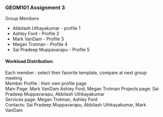 ### GEOM101 Assignment 3

Group Members 
- Abbilash Uthayakumar - profile 1
- Ashley Ford - Profile 2
- Mark VanDam - Profile 3
- Megan Trotman - Profile 4
- Sai Pradeep Muppavarapu - Profile 5

#### Workload Distribution:
Each member : select their favorite template, compare at next group meeting  
Member Profile : their own profile page  
Main Page: Mark VanDam Ashley Ford, Megan Trotman 
Projects page: Sai Pradeep Muppavarapu, Abbilash Uthkayakumar  
Services page: Megan Trotman, Ashley Ford  
Contacts: Sai Pradeep Muppavarapu, Abbilash Uthkayakumar, Mark VanDam  